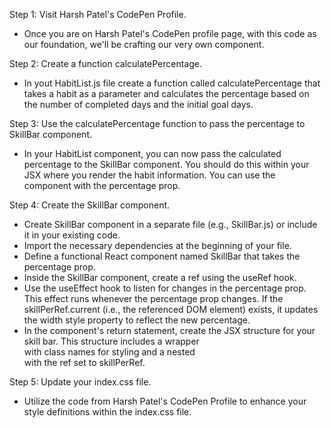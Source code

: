 Step 1: Visit Harsh Patel's CodePen Profile.

- Once you are on Harsh Patel's CodePen profile page, 
with this code as our foundation, we'll be
crafting our very own component.

Step 2: Create a function calculatePercentage.

- In yout HabitList.js file create a function 
called calculatePercentage that takes a habit 
as a parameter and calculates the percentage
based on the number of completed days and
the initial goal days.

Step 3: Use the calculatePercentage function
to pass the percentage to SkillBar component.

- In your HabitList component, you can now
pass the calculated percentage to the
SkillBar component. You should do this
within your JSX where you render the
habit information. You can use the
<SkillBar> component with the percentage prop.

Step 4: Create the SkillBar component.

- Create SkillBar component in a separate
file (e.g., SkillBar.js) or include it in
your existing code.
- Import the necessary dependencies at
the beginning of your file.
- Define a functional React component
named SkillBar that takes the percentage prop.
- Inside the SkillBar component, create a ref
using the useRef hook.
- Use the useEffect hook to listen for changes
in the percentage prop. This effect runs whenever
the percentage prop changes. If the skillPerRef.current
(i.e., the referenced DOM element) exists, it updates
the width style property to reflect the new percentage.
- In the component's return statement, create the
JSX structure for your skill bar. This structure
includes a wrapper <div> with class names for
styling and a nested <div> with the ref set
to skillPerRef.

Step 5: Update your index.css file.

- Utilize the code from Harsh Patel's CodePen
Profile to enhance your style definitions
within the index.css file.
